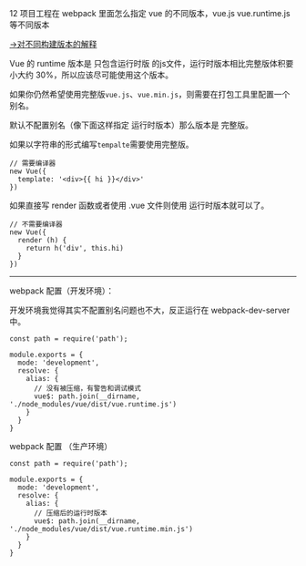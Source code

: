 12 项目工程在 webpack 里面怎么指定 vue 的不同版本，vue.js vue.runtime.js 等不同版本

[->对不同构建版本的解释](https://cn.vuejs.org/v2/guide/installation.html#%E5%AF%B9%E4%B8%8D%E5%90%8C%E6%9E%84%E5%BB%BA%E7%89%88%E6%9C%AC%E7%9A%84%E8%A7%A3%E9%87%8A)

Vue 的 runtime 版本是 只包含运行时版 的js文件，运行时版本相比完整版体积要小大约 30%，所以应该尽可能使用这个版本。

如果你仍然希望使用完整版`vue.js`、`vue.min.js`，则需要在打包工具里配置一个别名。

默认不配置别名（像下面这样指定 运行时版本）那么版本是 完整版。

如果以字符串的形式编写`tempalte`需要使用完整版。

```
// 需要编译器
new Vue({
  template: '<div>{{ hi }}</div>'
})
```

如果直接写 render 函数或者使用 .vue 文件则使用 运行时版本就可以了。

```
// 不需要编译器
new Vue({
  render (h) {
    return h('div', this.hi)
  }
})
```


---

webpack 配置（开发环境）：

开发环境我觉得其实不配置别名问题也不大，反正运行在 webpack-dev-server 中。

```
const path = require('path');

module.exports = {
  mode: 'development',
  resolve: {
    alias: {
      // 没有被压缩，有警告和调试模式
      vue$: path.join(__dirname, './node_modules/vue/dist/vue.runtime.js')
    }
  }
}

```


webpack 配置 （生产环境）

```
const path = require('path');

module.exports = {
  mode: 'development',
  resolve: {
    alias: {
      // 压缩后的运行时版本
      vue$: path.join(__dirname, './node_modules/vue/dist/vue.runtime.min.js')
    }
  }
}
```
